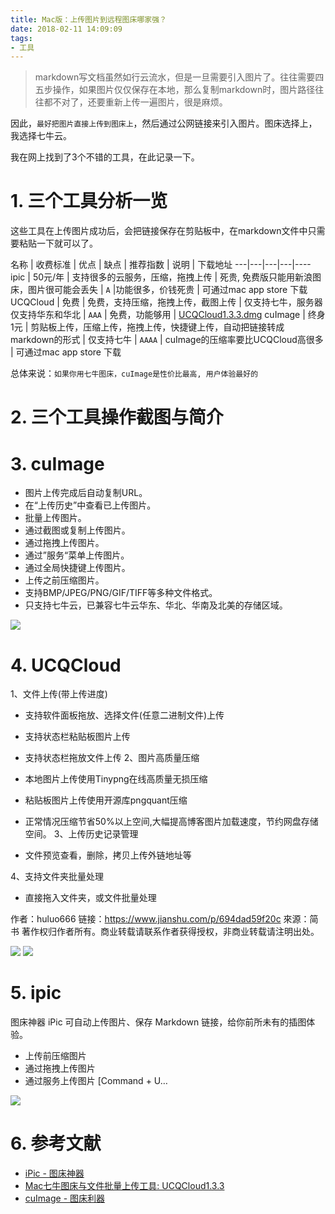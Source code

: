 ```yaml
---
title: Mac版：上传图片到远程图床哪家强？
date: 2018-02-11 14:09:09
tags:
- 工具
---
```


> markdown写文档虽然如行云流水，但是一旦需要引入图片了。往往需要四五步操作，如果图片仅仅保存在本地，那么复制markdown时，图片路径往往都不对了，还要重新上传一遍图片，很是麻烦。

因此，`最好把图片直接上传到图床上`，然后通过公网链接来引入图片。图床选择上，我选择七牛云。

我在网上找到了3个不错的工具，在此记录一下。

# 1. 三个工具分析一览

这些工具在上传图片成功后，会把链接保存在剪贴板中，在markdown文件中只需要粘贴一下就可以了。

名称 | 收费标准 | 优点 | 缺点 | 推荐指数 | 说明 | 下载地址
---|---|---|---|----
ipic | 50元/年 | 支持很多的云服务，压缩，拖拽上传 | 死贵, 免费版只能用新浪图床，图片很可能会丢失 | `A` |功能很多，价钱死贵 | 可通过mac app store 下载
UCQCloud | 免费 | 免费，支持压缩，拖拽上传，截图上传 | 仅支持七牛，服务器仅支持华东和华北 | `AAA` | 免费，功能够用 | [UCQCloud1.3.3.dmg](https://link.jianshu.com/?t=http://7xr7vj.com1.z0.glb.clouddn.com/UCQCloud1.3.3.dmg)
cuImage | 终身1元 | 剪贴板上传，压缩上传，拖拽上传，快捷键上传，自动把链接转成markdown的形式 | 仅支持七牛 | `AAAA` | cuImage的压缩率要比UCQCloud高很多 | 可通过mac app store 下载


总体来说：`如果你用七牛图床，cuImage是性价比最高, 用户体验最好的`


# 2. 三个工具操作截图与简介

# 3. cuImage

- 图片上传完成后自动复制URL。
- 在“上传历史”中查看已上传图片。
- 批量上传图片。
- 通过截图或复制上传图片。
- 通过拖拽上传图片。
- 通过”服务“菜单上传图片。
- 通过全局快捷键上传图片。
- 上传之前压缩图片。
- 支持BMP/JPEG/PNG/GIF/TIFF等多种文件格式。
- 只支持七牛云，已兼容七牛云华东、华北、华南及北美的存储区域。

![](https://camo.githubusercontent.com/16d25db3e16f70c864c6794d565bd46535d91944/687474703a2f2f6f68636f71626638652e626b742e636c6f7564646e2e636f6d2f32303137303231303136303432325f30724f3472385f6375496d61676544656d6f2e676966)

# 4. UCQCloud
1、文件上传(带上传进度)

- 支持软件面板拖放、选择文件(任意二进制文件)上传
- 支持状态栏粘贴板图片上传
- 支持状态栏拖放文件上传
2、图片高质量压缩

- 本地图片上传使用Tinypng在线高质量无损压缩
- 粘贴板图片上传使用开源库pngquant压缩
- 正常情况压缩节省50%以上空间,大幅提高博客图片加载速度，节约网盘存储空间。
3、上传历史记录管理
- 文件预览查看，删除，拷贝上传外链地址等

4、支持文件夹批量处理
- 直接拖入文件夹，或文件批量处理

作者：huluo666
链接：https://www.jianshu.com/p/694dad59f20c
來源：简书
著作权归作者所有。商业转载请联系作者获得授权，非商业转载请注明出处。


![](http://7xr7vj.com1.z0.glb.clouddn.com/%E7%B2%98%E8%B4%B4%E6%9D%BF%E4%B8%8A%E4%BC%A0.gif)
![](https://upload-images.jianshu.io/upload_images/328273-2ff220978053e895.png?imageMogr2/auto-orient/strip%7CimageView2/2/w/700)

# 5. ipic
图床神器 iPic 可自动上传图片、保存 Markdown 链接，给你前所未有的插图体验。

- 上传前压缩图片
- 通过拖拽上传图片
- 通过服务上传图片 [Command + U…

![](http://p394yuy0c.bkt.clouddn.com/20180128190724_D3rHNM_Screen%20Shot%202018-01-28%20at%207.06.56%20PM.jpeg)

# 6. 参考文献
- [iPic - 图床神器](https://toolinbox.net/iPic/)
- [Mac七牛图床与文件批量上传工具: UCQCloud1.3.3](https://www.jianshu.com/p/694dad59f20c)
- [cuImage - 图床利器](https://github.com/hulizhen/cuImage)